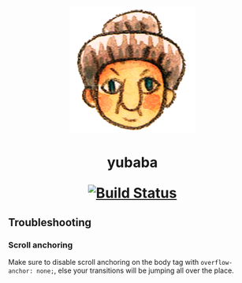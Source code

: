<p align="center">
  <br />
  <img src="./icon.png?raw=true" style="margin:0 auto" />
</p>

<h1 align="center">
  yubaba

  <a href="https://travis-ci.org/madou/yubaba"><img alt="Build Status" src="https://travis-ci.org/madou/yubaba.svg?branch=master"></a>
</h1>

## Troubleshooting

### Scroll anchoring

Make sure to disable scroll anchoring on the body tag with `overflow-anchor: none;`, else your transitions will be jumping all over the place.
